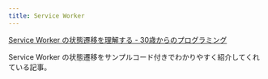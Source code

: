 ```yaml
---
title: Service Worker
---
```


[Service Worker の状態遷移を理解する - 30歳からのプログラミング](https://numb86-tech.hatenablog.com/entry/2021/05/18/214946)

Service Worker の状態遷移をサンプルコード付きでわかりやすく紹介してくれている記事。
